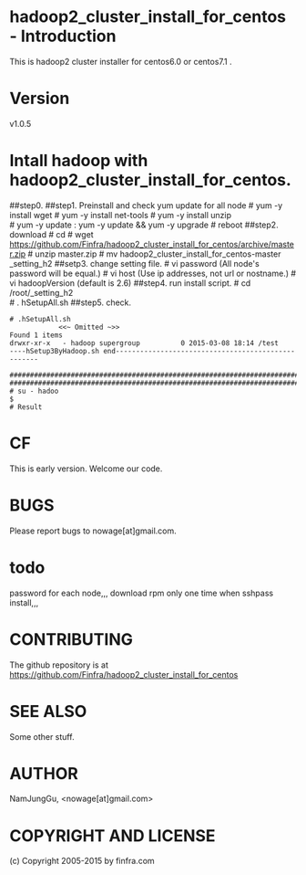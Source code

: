 # hadoop2_cluster_install_for_centos - Introduction

This is hadoop2 cluster installer for centos6.0 or centos7.1 .

# Version

v1.0.5

# Intall hadoop with hadoop2_cluster_install_for_centos.


##step0.
##step1. Preinstall and check yum update for all node
    # yum -y install wget
    # yum -y install  net-tools
    # yum -y install  unzip    
    # yum -y update : yum -y update && yum -y upgrade
    # reboot
##step2. download
    # cd
    # wget https://github.com/Finfra/hadoop2_cluster_install_for_centos/archive/master.zip
    # unzip master.zip
    # mv hadoop2_cluster_install_for_centos-master  _setting_h2
##setp3. change setting file.
    # vi password      (All node's password will be equal.)
    # vi host          (Use ip addresses, not url or nostname.)
    # vi hadoopVersion (default is 2.6)
##step4. run install script.
    # cd /root/_setting_h2                         
    # . hSetupAll.sh
##step5. check.
```
# .hSetupAll.sh
            <<~ Omitted ~>>
Found 1 items
drwxr-xr-x   - hadoop supergroup          0 2015-03-08 18:14 /test
----hSetup3ByHadoop.sh end---------------------------------------------------

########################################################################
########################################################################
# su - hadoo
$
# Result
```

# CF        
This is early version.
Welcome our code.

# BUGS

Please report bugs to nowage[at]gmail.com.

# todo

password for each node,,,
download rpm only one time when sshpass install,,,

# CONTRIBUTING

The github repository is at https://github.com/Finfra/hadoop2_cluster_install_for_centos

# SEE ALSO

Some other stuff.

# AUTHOR

NamJungGu, <nowage[at]gmail.com>

# COPYRIGHT AND LICENSE

(c) Copyright 2005-2015 by finfra.com
